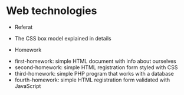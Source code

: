 # Web technologies

* Referat
 - The CSS box model explained in details

* Homework
 - first-homework: simple HTML document with info about ourselves
 - second-homework: simple HTML registration form styled with CSS
 - third-homework: simple PHP program that works with a database
 - fourth-homework: simple HTML registration form validated with JavaScript
